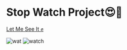 <h1>Stop Watch Project😍🥰</h1>
<a href="https://maryama-mohamed.github.io/Stop-Watch-Project/"> Let Me See It ✊</a>

![wat](https://github.com/user-attachments/assets/3ab95781-deda-45a7-a349-255199f87aa7)
![watch](https://github.com/user-attachments/assets/db7c4676-7543-40a6-b278-67034967fba0)
